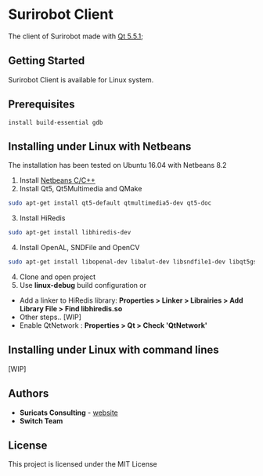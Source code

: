 # Surirobot Client

The client of Surirobot made with [Qt 5.5.1](https://www1.qt.io/qt5-5/);

## Getting Started

Surirobot Client is available for Linux system.

## Prerequisites
`install build-essential gdb`
## Installing under Linux with Netbeans

The installation has been tested on Ubuntu 16.04 with Netbeans 8.2

1. Install [Netbeans C/C++](https://netbeans.org/downloads/index.html)
2. Install Qt5, Qt5Multimedia and QMake
```bash
sudo apt-get install qt5-default qtmultimedia5-dev qt5-doc
```
3. Install HiRedis
```bash
sudo apt-get install libhiredis-dev
```
4. Install OpenAL, SNDFile and OpenCV
```bash
sudo apt-get install libopenal-dev libalut-dev libsndfile1-dev libqt5gstreamer-dev libopencv-dev
```
4. Clone and open project
5. Use **linux-debug** build configuration or
* Add a linker to HiRedis library: **Properties > Linker > Librairies > Add Library File > Find libhiredis.so**
* Other steps.. [WIP] 
* Enable QtNetwork : **Properties > Qt > Check 'QtNetwork'**


## Installing under Linux with command lines
[WIP]


## Authors

* **Suricats Consulting** - [website](http://www.suricats-consulting.com/)
* **Switch Team** 

## License

This project is licensed under the MIT License

